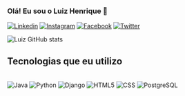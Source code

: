 
### Olá! Eu sou o Luiz Henrique 👋

[![Linkedin](https://img.shields.io/badge/LinkedIn-0077B5?style=for-the-badge&logo=linkedin&logoColor=white)](https://www.linkedin.com/in/luiz-henrique-12938825b/)
[![Instagram](https://img.shields.io/badge/Instagram-E4405F?style=for-the-badge&logo=instagram&logoColor=white)](https://www.instagram.com/luiz_alva04/)
[![Facebook](https://img.shields.io/badge/Facebook-1877F2?style=for-the-badge&logo=facebook&logoColor=white)](https://www.facebook.com/luiz.henriqued.alvarenga?mibextid=JRoKGi)
[![Twitter](https://img.shields.io/badge/Twitter-1DA1F2?style=for-the-badge&logo=twitter&logoColor=white)](https://x.com/lulizkkk)


![Luiz GitHub stats](https://github-readme-stats.vercel.app/api?username=LuizH0412&show_icons=true&theme=radical)


## Tecnologias que eu utilizo

<div style="display: inline-block"><br/>
    <img style="align: center" alt="Java" src="https://img.shields.io/badge/Java-007396?style=for-the-badge&logo=java&logoColor=white">
    <img style="align: center" alt="Python" src="https://img.shields.io/badge/Python-14354C?style=for-the-badge&logo=python&logoColor=white">
    <img style="align: center" alt="Django" src="https://img.shields.io/badge/Django-092E20?style=for-the-badge&logo=django&logoColor=white">
    <img style="align: center" alt="HTML5" src="https://img.shields.io/badge/HTML5-E34F26?style=for-the-badge&logo=html5&logoColor=white">
    <img style="align: center" alt="CSS" src="https://img.shields.io/badge/CSS3-1572B6?style=for-the-badge&logo=css3&logoColor=white">
    <img style="align: center" alt="PostgreSQL" src="https://img.shields.io/badge/PostgreSQL-316192?style=for-the-badge&logo=postgresql&logoColor=white">
</div>
